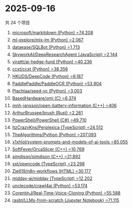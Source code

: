 # 2025-09-16

共 24 个项目

<!-- BEGIN GITHUB -->
<!-- 最后更新时间 2025-09-16 23:09:30 +0800 -->
1. [microsoft/markitdown (Python) ⭐74,208](https://github.com/microsoft/markitdown)
1. [ml-explore/mlx-lm (Python) ⭐2,067](https://github.com/ml-explore/mlx-lm)
1. [dataease/SQLBot (Python) ⭐1,713](https://github.com/dataease/SQLBot)
1. [SkyworkAI/DeepResearchAgent (JavaScript) ⭐2,144](https://github.com/SkyworkAI/DeepResearchAgent)
1. [virattt/ai-hedge-fund (Python) ⭐40,236](https://github.com/virattt/ai-hedge-fund)
1. [ccxt/ccxt (Python) ⭐38,356](https://github.com/ccxt/ccxt)
1. [HKUDS/DeepCode (Python) ⭐6,187](https://github.com/HKUDS/DeepCode)
1. [PaddlePaddle/PaddleOCR (Python) ⭐53,904](https://github.com/PaddlePaddle/PaddleOCR)
1. [Plachtaa/seed-vc (Python) ⭐3,003](https://github.com/Plachtaa/seed-vc)
1. [BasedHardware/omi (C) ⭐6,374](https://github.com/BasedHardware/omi)
1. [mnh-jansson/open-battery-information (C++) ⭐406](https://github.com/mnh-jansson/open-battery-information)
1. [ArthurBrussee/brush (Rust) ⭐2,261](https://github.com/ArthurBrussee/brush)
1. [PowerShell/PowerShell (C#) ⭐49,710](https://github.com/PowerShell/PowerShell)
1. [ItzCrazyKns/Perplexica (TypeScript) ⭐24,512](https://github.com/ItzCrazyKns/Perplexica)
1. [TheAlgorithms/Python (Python) ⭐207,093](https://github.com/TheAlgorithms/Python)
1. [x1xhlol/system-prompts-and-models-of-ai-tools ⭐85,055](https://github.com/x1xhlol/system-prompts-and-models-of-ai-tools)
1. [SoftFever/OrcaSlicer (C++) ⭐10,769](https://github.com/SoftFever/OrcaSlicer)
1. [simdjson/simdjson (C++) ⭐21,892](https://github.com/simdjson/simdjson)
1. [sst/opencode (TypeScript) ⭐23,298](https://github.com/sst/opencode)
1. [Zie619/n8n-workflows (HTML) ⭐30,177](https://github.com/Zie619/n8n-workflows)
1. [midday-ai/midday (TypeScript) ⭐12,202](https://github.com/midday-ai/midday)
1. [unclecode/crawl4ai (Python) ⭐53,174](https://github.com/unclecode/crawl4ai)
1. [CorentinJ/Real-Time-Voice-Cloning (Python) ⭐55,588](https://github.com/CorentinJ/Real-Time-Voice-Cloning)
1. [rasbt/LLMs-from-scratch (Jupyter Notebook) ⭐71,115](https://github.com/rasbt/LLMs-from-scratch)
<!-- END GITHUB -->